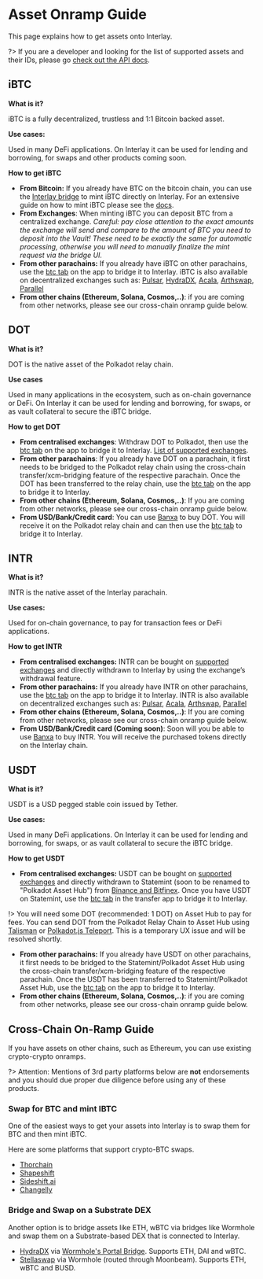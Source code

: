 # Asset Onramp Guide

This page explains how to get assets onto Interlay.

?> If you are a developer and looking for the list of supported assets and their IDs, please go [check out the API docs](/developers/api).

## iBTC

**What is it?**

iBTC is a fully decentralized, trustless and 1:1 Bitcoin backed asset.

**Use cases:**

Used in many DeFi applications. On Interlay it can be used for lending and borrowing, for swaps and other products coming soon.

**How to get iBTC**

- **From Bitcoin:** If you already have BTC on the bitcoin chain, you can use the [Interlay bridge](https://app.interlay.io/btc) to mint iBTC directly on Interlay. For an extensive guide on how to mint iBTC please see the [docs](/guides/bridge).
- **From Exchanges**: When minting iBTC you can deposit BTC from a centralized exchange. _Careful: pay close attention to the exact amounts the exchange will send and compare to the amount of BTC you need to deposit into the Vault! These need to be exactly the same for automatic processing, otherwise you will need to manually finalize the mint request via the bridge UI._
- **From other parachains:** If you already have iBTC on other parachains, use the [btc tab](https://app.interlay.io/send-and-receive) on the app to bridge it to Interlay. iBTC is also available on decentralized exchanges such as: [Pulsar](https://app.stellaswap.com/exchange/swap), [HydraDX](https://app.hydradx.io/#/trade), [Acala](https://apps.acala.network/swap), [Arthswap](https://app.arthswap.org/#/swap), [Parallel](https://app.parallel.fi/swap)
- **From other chains (Ethereum, Solana, Cosmos,..)**: if you are coming from other networks, please see our cross-chain onramp guide below.

## DOT

**What is it?**

DOT is the native asset of the Polkadot relay chain.

**Use cases**

Used in many applications in the ecosystem, such as on-chain governance or DeFi. On Interlay it can be used for lending and borrowing, for swaps, or as vault collateral to secure the iBTC bridge.

**How to get DOT**

- **From centralised exchanges**: Withdraw DOT to Polkadot, then use the [btc tab](https://app.interlay.io/send-and-receive) on the app to bridge it to Interlay. [List of supported exchanges](https://coinmarketcap.com/currencies/polkadot-new/markets/).
- **From other parachains**: If you already have DOT on a parachain, it first needs to be bridged to the Polkadot relay chain using the cross-chain transfer/xcm-bridging feature of the respective parachain. Once the DOT has been transferred to the relay chain, use the [btc tab](https://app.interlay.io/send-and-receive) on the app to bridge it to Interlay.
- **From other chains (Ethereum, Solana, Cosmos,..)**: If you are coming from other networks, please see our cross-chain onramp guide below.
- **From USD/Bank/Credit card**: You can use [Banxa](https://talisman.banxa.com/?coinType=DOT&fiatType=EUR) to buy DOT. You will receive it on the Polkadot relay chain and can then use the [btc tab](https://app.interlay.io/send-and-receive) to bridge it to Interlay.

## INTR

**What is it?**

INTR is the native asset of the Interlay parachain.

**Use cases:**

Used for on-chain governance, to pay for transaction fees or DeFi applications.

**How to get INTR**

- **From centralised exchanges:** INTR can be bought on [supported exchanges](https://coinmarketcap.com/currencies/interlay-intr/markets/) and directly withdrawn to Interlay by using the exchange’s withdrawal feature.
- **From other parachains:** If you already have INTR on other parachains, use the [btc tab](https://app.interlay.io/send-and-receive) on the app to bridge it to Interlay. INTR is also available on decentralized exchanges such as: [Pulsar](https://app.stellaswap.com/exchange/swap), [Acala](https://apps.acala.network/swap), [Arthswap](https://app.arthswap.org/#/swap), [Parallel](https://app.parallel.fi/swap)
- **From other chains (Ethereum, Solana, Cosmos,..)**: If you are coming from other networks, please see our cross-chain onramp guide below.
- **From USD/Bank/Credit card (Coming soon)**: Soon will you be able to use [Banxa](https://talisman.banxa.com/?coinType=DOT&fiatType=EUR) to buy INTR. You will receive the purchased tokens directly on the Interlay chain.

## USDT

**What is it?**

USDT is a USD pegged stable coin issued by Tether.

**Use cases:**

Used in many DeFi applications. On Interlay it can be used for lending and borrowing, for swaps, or as vault collateral to secure the iBTC bridge.

**How to get USDT**

- **From centralised exchanges:** USDT can be bought on [supported exchanges](https://coinmarketcap.com/currencies/tether/markets/) and directly withdrawn to Statemint (soon to be renamed to "Polkadot Asset Hub") from [Binance and Bitfinex](https://support.polkadot.network/support/solutions/articles/65000181634-how-to-withdraw-usdt-from-bitfinex-on-statemine). Once you have USDT on Statemint, use the [btc tab](https://app.interlay.io/send-and-receive) in the transfer app to bridge it to Interlay.

!> You will need some DOT (recommended: 1 DOT) on Asset Hub to pay for fees. You can send DOT from the Polkadot Relay Chain to Asset Hub using [Talisman](https://app.talisman.xyz/transfer/transport) or [Polkadot.js Teleport](https://support.polkadot.network/support/solutions/articles/65000181119-polkadot-js-ui-how-to-teleport-dot-or-ksm-to-asset-hub). This is a temporary UX issue and will be resolved shortly.

- **From other parachains:** If you already have USDT on other parachains, it first needs to be bridged to the Statemint/Polkadot Asset Hub using the cross-chain transfer/xcm-bridging feature of the respective parachain. Once the USDT has been transferred to Statemint/Polkadot Asset Hub, use the [btc tab](https://app.interlay.io/send-and-receive) on the app to bridge it to Interlay.
- **From other chains (Ethereum, Solana, Cosmos,..)**: if you are coming from other networks, please see our cross-chain onramp guide below.

## Cross-Chain On-Ramp Guide

If you have assets on other chains, such as Ethereum, you can use existing crypto-crypto onramps.

?> Attention: Mentions of 3rd party platforms below are **not** endorsements and you should due proper due diligence before using any of these products.

### Swap for BTC and mint IBTC

One of the easiest ways to get your assets into Interlay is to swap them for BTC and then mint iBTC.

Here are some platforms that support crypto-BTC swaps.

- [Thorchain](https://thorchain.org/swap)
- [Shapeshift](https://shapeshift.com/)
- [Sideshift.ai](https://sideshift.ai/eth/btc)
- [Changelly](https://shapeshift.com/)

### Bridge and Swap on a Substrate DEX

Another option is to bridge assets like ETH, wBTC via bridges like Wormhole and swap them on a Substrate-based DEX that is connected to Interlay.

- [HydraDX](https://app.hydradx.io/trade) via [Wormhole's Portal Bridge](https://www.portalbridge.com/#/transfer). Supports ETH, DAI and wBTC.
- [Stellaswap](https://app.stellaswap.com/bridge) via Wormhole (routed through Moonbeam). Supports ETH, wBTC and BUSD.
